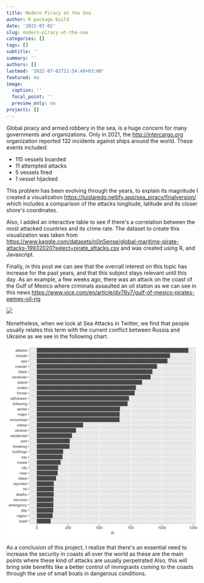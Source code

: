 ```yaml
---
title: Modern Piracy at the Sea
author: R package build
date: '2022-07-02'
slug: modern-piracy-at-the-sea
categories: []
tags: []
subtitle: ''
summary: ''
authors: []
lastmod: '2022-07-02T21:54:49+03:00'
featured: no
image:
  caption: ''
  focal_point: ''
  preview_only: no
projects: []
---
```


Global piracy and armed robbery in the sea, is a huge concern for many governments and organizations. Only in 2021, the  <http://intercargo.org> organization reported 132 incidents against ships around the world. These events included:

- 115 vessels boarded
- 11 attempted attacks
- 5 vessels fired
- 1 vessel hijacked

This problem has been evolving through the years, to explain its magnitude I created a visualization <https://luislaredo.netlify.app/sea_piracy/finalversion/> which includes a comparison of the attacks longitude, latitude and its closer shore's coordinates. 

Also, I added an interactive table to see if there's a correlation between the most attacked countries and its crime rate. The dataset to create this visualization was taken from <https://www.kaggle.com/datasets/n0n5ense/global-maritime-pirate-attacks-19932020?select=pirate_attacks.csv> and was created using R, and Javascript.

Finally, in this post we can see that the overrall interest on this topic has increase for the past years, and that this subject stays relevant until this day. As an example, a few weeks ago, there was an attack on the coast of the Gulf of Mexico where criminals assaulted an oil station as we can see in this news <https://www.vice.com/en/article/dy78y7/gulf-of-mexico-pirates-pemex-oil-rig>


<img src="{{< blogdown/postref >}}index_files/figure-html/unnamed-chunk-1-1.png" width="672" />

Nonetheless, when we look at Sea Attacks in Twitter, we find that people usually relates this term with the current conflict between Russia and Ukraine as we see in the following chart.


<img src="frecuencia.png"/>

As a conclusion of this project, I realize that there's an essential need to increase the security in coasts all over the world as these are the main points where these kind of attacks are usually perpetrated Also, this will bring side benefits like a better control of immigrants coming to the coasts through the use of small boats in dangerous conditions.
